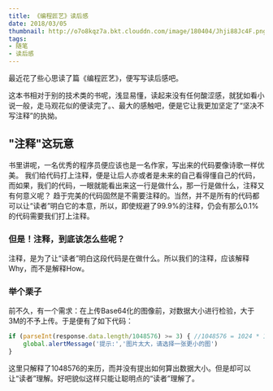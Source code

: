 ```yaml
---
title: 《编程匠艺》读后感
date: 2018/03/05
thumbnail: http://o7o8kqz7a.bkt.clouddn.com/image/180404/Jhji88Jc4F.png
tags: 
- 随笔
- 读后感
---
```


最近花了些心思读了篇《编程匠艺》，便写写读后感吧。
<!-- more -->
这本书相对于别的技术类的书呢，浅显易懂，读起来没有任何酸涩感，就犹如看小说一般，走马观花似的便读完了。、最大的感触吧，便是它让我更加坚定了“坚决不写注释”的执拗。
## "注释"这玩意
书里讲呢，一名优秀的程序员便应该也是一名作家，写出来的代码要像诗歌一样优美。
我们给代码打上注释，便是让后人亦或者是未来的自己看得懂自己的代码，而如果，我们的代码，一眼就能看出来这一行是做什么，那一行是做什么，注释又有何意义呢？
趋于完美的代码固然是不需要注释的。当然，并不是所有的代码都可以让“读者”明白它的本意，所以，即使规避了99.9%的注释，仍会有那么0.1%的代码需要我们打上注释。
### 但是！注释，到底该怎么些呢？
注释，是为了让“读者”明白这段代码是在做什么。所以我们的注释，应该解释Why，而不是解释How。
### 举个栗子
前不久，有一个需求：在上传Base64化的图像前，对数据大小进行检验，大于3M的不予上传。于是便有了如下代码：
```javascript
if (parseInt(response.data.length/1048576) >= 3) { //1048576 = 1024 * 1024
    global.alertMessage('提示:','图片太大，请选择一张更小的图')
}
```
这里只解释了1048576的来历，而并没有提出如何算出数据大小。但是却可以让“读者”理解。好吧貌似这样只能让聪明点的“读者”理解了。

